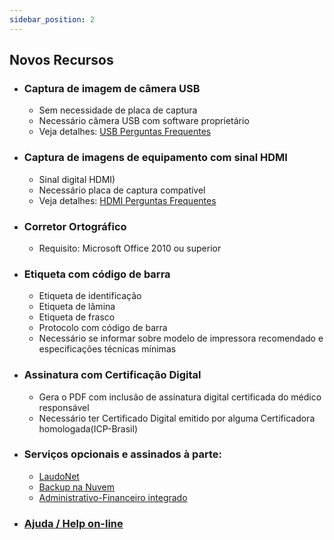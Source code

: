 ```yaml
---
sidebar_position: 2
---
```


## Novos Recursos

- ### Captura de imagem de câmera USB
  - Sem necessidade de placa de captura
  - Necessário câmera USB com software proprietário
  - Veja detalhes: [USB Perguntas Frequentes](http://suporte.laudoimagem.com.br/download/USB%20Perguntas%20Frequentes.pdf)


- ### Captura de imagens de equipamento com sinal HDMI
  - Sinal digital HDMI)
  - Necessário placa de captura compatível
  - Veja detalhes: [HDMI Perguntas Frequentes](http://suporte.laudoimagem.com.br/download/HDMI%20Perguntas%20Frequentes.pdf)


- ### Corretor Ortográfico
  - Requisito: Microsoft Office 2010 ou superior


- ### Etiqueta com código de barra
  - Etiqueta de identificação
  - Etiqueta de lâmina
  - Etiqueta de frasco
  - Protocolo com código de barra
  - Necessário se informar sobre modelo de impressora recomendado e especificações técnicas mínimas


- ### Assinatura com Certificação Digital
  - Gera o PDF com inclusão de assinatura digital certificada do médico responsável
  - Necessário ter Certificado Digital emitido por alguma Certificadora homologada(ICP-Brasil)


- ### Serviços opcionais e assinados à parte:
  - [LaudoNet](/docs/003-versao-5.0/003-laudo-net/001-intro.md)
  - [Backup na Nuvem](/docs/003-versao-5.0/004-backup-na-nuvem/001-intro.md)
  - [Administrativo-Financeiro integrado](/docs/003-versao-5.0/005-administrativo-financeiro/001-intro.md)


-   ### [Ajuda / Help on-line](http://suporte.laudoimagem.com.br/laudoimagemhelp50/)